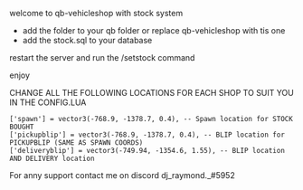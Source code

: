 welcome to qb-vehicleshop with stock system


- add the folder to your qb folder or replace qb-vehicleshop with tis one
- add the stock.sql to your database

restart the server
and run the /setstock command

enjoy


 
CHANGE ALL THE FOLLOWING LOCATIONS FOR EACH SHOP TO SUIT YOU IN THE CONFIG.LUA

    ['spawn'] = vector3(-768.9, -1378.7, 0.4), -- Spawn location for STOCK BOUGHT
    ['pickupblip'] = vector3(-768.9, -1378.7, 0.4), -- BLIP location for PICKUPBLIP (SAME AS SPAWN COORDS)
    ['deliveryblip'] = vector3(-749.94, -1354.6, 1.55), -- BLIP location AND DELIVERY location


For anny support contact me on discord dj_raymond._#5952
